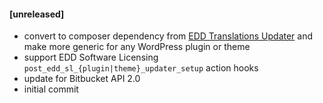 #### [unreleased]
* convert to composer dependency from [EDD Translations Updater](https://github.com/afragen/edd-translations-updater) and make more generic for any WordPress plugin or theme
* support EDD Software Licensing `post_edd_sl_{plugin|theme}_updater_setup` action hooks
* update for Bitbucket API 2.0
* initial commit
